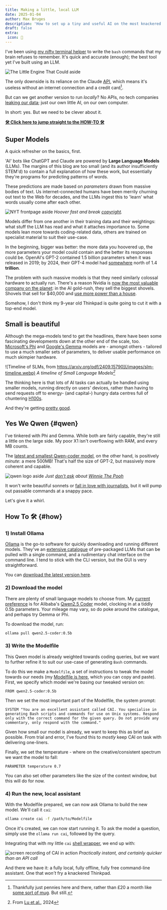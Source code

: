 ```yaml
---
title: Making a little, local LLM
date: 2025-01-04
author: Max Bruges
description: 'How to set up a tiny and useful AI on the most knackered of hardware.'
draft: false
extra:
 icon: 🔬
---
```



I've been using [my nifty terminal helper](@/blog/howdoi.md) to write the `bash` commands that my brain refuses to remember. It's quick and accurate (enough); the best tool yet I've built using an LLM.

![The Little Engine That Could aside](/images/little-engine-could.webp)

The only downside is its reliance on the Claude [API](https://support.anthropic.com/en/collections/5370014-anthropic-api-api-console), which means it's useless without an internet connection and a credit card[^1].

But can we get another version to run *locally*? No APIs, no tech companies [leaking our data](https://www.law.com/legaltechnews/2024/03/20/legal-industry-players-missed-a-microsoft-ai-loophole-that-could-expose-confidential-data/); just our own little AI, on our own computer.

In short: yes. But we need to be clever about it.

[**🛠 Click here to jump straight to the HOW-TO 🛠**](#how)

## Super Models

A quick refresher on the basics, first.

'AI' bots like ChatGPT and Claude are powered by **Large Language Models** (LLMs). The margins of this blog are too small (and its author insufficiently STEM'd) to contain a full explanation of how these work, but essentially they're programs for predicting patterns of words.

These predictions are made based on *parameters* drawn from massive bodies of text. Us internet-connected humans have been merrily churning out text to the Web for decades, and the LLMs ingest this to 'learn' what words usually come after each other.

![NYT frontpage aside](https://static.hospitalityinside.com/image/convert/hos/2024/01/11/nyt-screenshot-openai-lawsuit-16-9-1920-659fe5eaeafe2024108041.jpg?s=72af4a7554a1b6c0467d0421da0224ce)
*Hoover fast and break [copyright](https://www.bbc.com/news/technology-67826601).*

Models differ from one another in their training data and their weightings: what stuff the LLM has read and what it attaches importance to. Some models lean more towards coding-related data, others are trained on specialist material to suit their use-case.

In the beginning, bigger was better: the more data you hoovered up, the more parameters your model could contain and the better its responses could be. OpenAI's GPT-2 contained 1.5 billion parameters when it was released in 2019; by 2024, their GPT-4 model had [somewhere](https://the-decoder.com/gpt-4-architecture-datasets-costs-and-more-leaked/) north of 1.4 **trillion**.


The problem with such massive models is that they need similarly colossal hardware to actually run. There's a reason Nvidia is [now the most valuable company on the planet](https://www.bloomberg.com/news/articles/2024-06-18/nvidia-becomes-world-s-largest-firm-as-ai-rally-steams-ahead?srnd=homepage-americas&sref=CIpmV6x8): in the AI gold-rush, they sell the biggest shovels. Shovels that sell for $40,000 and [use more power than a house](https://www.tomshardware.com/tech-industry/nvidias-h100-gpus-will-consume-more-power-than-some-countries-each-gpu-consumes-700w-of-power-35-million-are-expected-to-be-sold-in-the-coming-year).

Somehow, I don't think my 9-year old Thinkpad is quite going to cut it with a top-end model.

## Small is beautiful

Although the mega-models tend to get the headlines, there have been some fascinating developments down at the other end of the scale, too. [Microsoft's Phi](https://azure.microsoft.com/en-us/blog/introducing-phi-3-redefining-whats-possible-with-slms/) and [Google's Gemma](https://blog.google/technology/developers/gemma-open-models/) models are - amongst others - tailored to use a much smaller sets of parameters, to deliver usable performance on much skimpier hardware.

![Timeline of SLMs, from https://arxiv.org/pdf/2409.15790](/images/slm-timeline.webp)
*A timeline of Small Language Models[^2]*

The thinking here is that lots of AI tasks can actually be handled using smaller models, running directly on users' devices, rather than having to send requests off to energy- (and capital-) hungry data centres full of chuntering [H100s](https://en.wikipedia.org/wiki/Hopper_(microarchitecture)).

And they're getting [pretty good](https://www.technologyreview.com/2025/01/03/1108800/small-language-models-ai-breakthrough-technologies-2025/).

## Yes We Qwen {#qwen}

I've tinkered with Phi and Gemma. While both are fairly capable, they're still a little on the large side. My poor X1 isn't overflowing with RAM, and every MB counts.

The [latest and smallest Qwen-coder model](https://huggingface.co/Qwen/Qwen2.5-0.5B), on the other hand, is positively *minute*: a mere 500MB! That's half the size of GPT-2, but massively more coherent and capable.

![qwen logo aside](/images/qwenlogo.webp)
*Just [don't ask](/images/xi.gif) about [Winnie The Pooh](https://en.wikipedia.org/wiki/Censorship_of_Winnie-the-Pooh_in_China)*

It won't write beautiful sonnets or [fall in love with journalists](https://www.nytimes.com/2023/02/16/technology/bing-chatbot-microsoft-chatgpt.html), but it will pump out passable commands at a snappy pace.

Let's give it a whirl.

## How To 🛠 {#how}

### 1) Install Ollama

[Ollama](https://ollama.com/) is the go-to software for quickly downloading and running different models. They've an [extensive catalogue](https://ollama.com/search) of pre-packaged LLMs that can be pulled with a single command, and a rudimentary chat interface on the command line. I tend to stick with the CLI version, but the GUI is very straightforward.

You can [download the latest version here](https://ollama.com/download).

### 2) Download the model

There are plenty of small language models to choose from. My [current preference](#qwen) is for Alibaba's [Qwen2.5 Coder](https://ollama.com/library/qwen2.5-coder:0.5b) model, clocking in at a tiddly 0.5b parameters. Your mileage may vary, so do poke around the catalogue, and perhaps try Gemma or Phi.

To download the model, run:

```bash
ollama pull qwen2.5-coder:0.5b
```

### 3) Write the Modelfile

This Qwen model is already weighted towards coding queries, but we want to further refine it to suit our use-case of generating `Bash` commands.

To do this we make a `Modelfile`, a set of instructions to tweak the model towards our needs (my [Modelfile is here](/files/Modelfile_cai.txt), which you can copy and paste). First, we specify which model we're basing our tweaked version on:

```
FROM qwen2.5-coder:0.5b
```

Then we set the most important part of the Modelfile, the system prompt:

```
SYSTEM "You are an excellent assistant called CAI. You specialise in generating Bash scripts and commands for use on Unix systems. Respond only with the correct command for the given query. Do not provide any commentary, only respond with the command."
```

Given how small our model is already, we want to keep this as brief as possible. From trial and error, I've found this to _mostly_ keep CAI on task with delivering one-liners.

Finally, we set the temperature - where on the creative/consistent spectrum we want the model to fall:

```
PARAMETER temperature 0.7
```

You can also set other parameters like the size of the context window, but this will do for now.

### 4) Run the new, local assistant

With the Modelfile prepared, we can now ask Ollama to build the new model. We'll call it `cai`:

```bash
ollama create cai -f /path/to/Modelfile
```

Once it's created, we can now start running it. To ask the model a question, simply use the `ollama run cai`, followed by the query.

Integrating that with my little `cai` [shell wrapper](@/blog/howdoi.md), we end up with:

![screen recording of CAI in action](/images/ollama-cai.gif)
*Practically instant, and certainly quicker than an API call*

And there we have it: a fully local, fully offline, fully free command-line assistant. One that *won't* fry a knackered Thinkpad.

[^1]: Thankfully just pennies here and there, rather than £20 a month like [some sort of mug](https://www.anthropic.com/pricing). But still.
[^2]: From [Lu et al.](https://arxiv.org/pdf/2409.15790]), 2024
